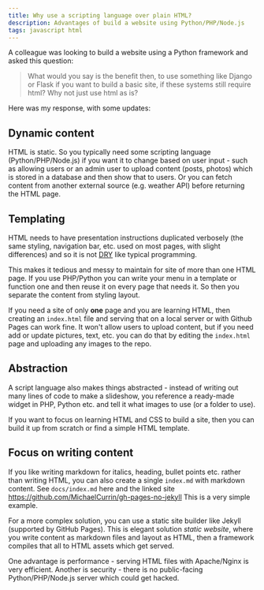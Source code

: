 ```yaml
---
title: Why use a scripting language over plain HTML?
description: Advantages of build a website using Python/PHP/Node.js
tags: javascript html
---
```


A colleague was looking to build a website using a Python framework and asked this question:

> What would you say is the benefit then, to use something like Django or Flask if you want to build a basic site, if these systems still require html? Why not just use html as is?

Here was my response, with some updates:


## Dynamic content

HTML is static. So you typically need some scripting language (Python/PHP/Node.js) if you want it to change based on user input - such as allowing users or an admin user to upload content (posts, photos) which is stored in a database and then show that to users. Or you can fetch content from another external source (e.g. weather API) before returning the HTML page.


## Templating

HTML needs to have presentation instructions duplicated verbosely (the same styling, navigation bar, etc. used on most pages, with slight differences) and so it is not [DRY](https://en.wikipedia.org/wiki/Don%27t_repeat_yourself) like typical programming.

This makes it tedious and messy to maintain for site of more than one HTML page. If you use PHP/Python you can write your menu in a template or function one and then reuse it on every page that needs it. So then you separate the content from styling layout.

If you need a site of only **one** page and you are learning HTML, then creating an `index.html` file and serving that on a local server or with Github Pages can work fine. It won't allow users to upload content, but if you need add or update pictures, text, etc. you can do that by editing the `index.html` page and uploading any images to the repo.


## Abstraction

A script language also makes things abstracted - instead of writing out many lines of code to make a slideshow, you reference a ready-made widget in PHP, Python etc. and tell it what images to use (or a folder to use).

If you want to focus on learning HTML and CSS to build a site, then you can build it up from scratch or find a simple HTML template.


## Focus on writing content

If you like writing markdown for italics, heading, bullet points etc. rather than writing HTML, you can also create a single `index.md` with markdown content. See `docs/index.md` here and the linked site https://github.com/MichaelCurrin/gh-pages-no-jekyll This is a very simple example.

For a more complex solution, you can use a static site builder like Jekyll (supported by GitHub Pages). This is elegant solution _static website_, where you write content as markdown files and layout as HTML, then a framework compiles that all to HTML assets which get served.

One advantage is performance - serving HTML files with Apache/Nginx is very efficient. Another is security - there is no public-facing Python/PHP/Node.js server which could get hacked.
